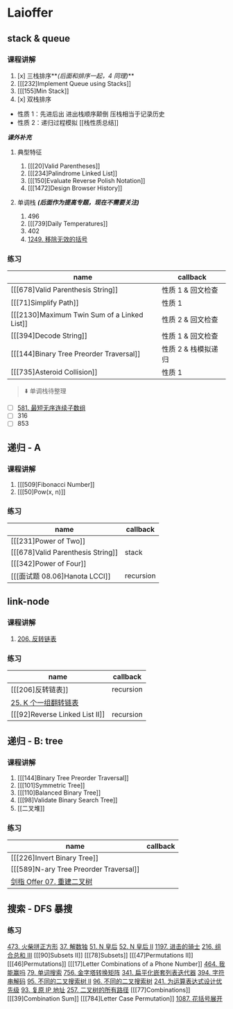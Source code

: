 # Laioffer

## stack & queue

### 课程讲解

1. [x] 三栈排序**_(后面和排序一起，4 同理)_**
2. [[[232]Implement Queue using Stacks]]
3. [[[155]Min Stack]]
4. [x] 双栈排序

- 性质 1：先进后出 进出栈顺序颠倒 压栈相当于记录历史
- 性质 2：递归过程模拟
  [[栈性质总结]]

**_课外补充_**

1. 典型特征

   1. [[[20]Valid Parentheses]]
   2. [[[234]Palindrome Linked List]]
   3. [[[150]Evaluate Reverse Polish Notation]]
   4. [[[1472]Design Browser History]]

2. 单调栈 **_(后面作为提高专题，现在不需要关注)_**
   1. 496
   2. [[[739]Daily Temperatures]]
   3. 402
   4. [1249. 移除无效的括号](https://leetcode-cn.com/problems/minimum-remove-to-make-valid-parentheses/)

### 练习

| name                                        | callback            |
| ------------------------------------------- | ------------------- |
| [[[678]Valid Parenthesis String]]           | 性质 1 & 回文检查   |
| [[[71]Simplify Path]]                       | 性质 1              |
| [[[2130]Maximum Twin Sum of a Linked List]] | 性质 2 & 回文检查   |
| [[[394]Decode String]]                      | 性质 1 & 回文检查   |
| [[[144]Binary Tree Preorder Traversal]]     | 性质 2 & 栈模拟递归 |
| [[[735]Asteroid Collision]]                 | 性质 1              |

> ⬇️ 单调栈待整理

- [ ] [581. 最短无序连续子数组](https://leetcode-cn.com/problems/shortest-unsorted-continuous-subarray/)
- [ ] 316
- [ ] 853

## 递归 - A

### 课程讲解

1. [[[509]Fibonacci Number]]
2. [[[50]Pow(x, n)]]

### 练习

| name                              | callback  |
| --------------------------------- | --------- |
| [[[231]Power of Two]]             |           |
| [[[678]Valid Parenthesis String]] | stack     |
| [[[342]Power of Four]]            |           |
| [[[面试题 08.06]Hanota LCCI]]     | recursion |

## link-node

### 课程讲解

1.  [206. 反转链表](https://leetcode-cn.com/problems/reverse-linked-list/)

### 练习

| name                                                                               | callback  |
| ---------------------------------------------------------------------------------- | --------- |
| [[[206]反转链表]]                                                                  | recursion |
| [25. K 个一组翻转链表](https://leetcode-cn.com/problems/reverse-nodes-in-k-group/) |           |
| [[[92]Reverse Linked List II]]                                                     | recursion |

## 递归 - B: tree

### 课程讲解

1. [[[144]Binary Tree Preorder Traversal]]
2. [[[101]Symmetric Tree]]
3. [[[110]Balanced Binary Tree]]
4. [[[98]Validate Binary Search Tree]]
5. [[二叉堆]]

### 练习

| name                                                                                      | callback |
| ----------------------------------------------------------------------------------------- | -------- |
| [[[226]Invert Binary Tree]]                                                               |          |
| [[[589]N-ary Tree Preorder Traversal]]                                                    |          |
| [剑指 Offer 07. 重建二叉树](https://leetcode-cn.com/problems/zhong-jian-er-cha-shu-lcof/) |          |

## 搜索 - DFS 暴搜

### 练习

[473. 火柴拼正方形](https://leetcode-cn.com/problems/matchsticks-to-square/)
[37. 解数独](https://leetcode-cn.com/problems/sudoku-solver/)
[51. N 皇后](https://leetcode-cn.com/problems/n-queens/)
[52. N 皇后 II](https://leetcode-cn.com/problems/n-queens-ii/)
[1197. 进击的骑士](https://leetcode-cn.com/problems/minimum-knight-moves/)
[216. 组合总和 III](https://leetcode-cn.com/problems/combination-sum-iii/)
[[[90]Subsets II]]
[[[78]Subsets]]
[[[47]Permutations II]]
[[[46]Permutations]]
[[[17]Letter Combinations of a Phone Number]]
[464. 我能赢吗](https://leetcode-cn.com/problems/can-i-win/)
[79. 单词搜索](https://leetcode-cn.com/problems/word-search/)
[756. 金字塔转换矩阵](https://leetcode-cn.com/problems/pyramid-transition-matrix/)
[341. 扁平化嵌套列表迭代器](https://leetcode-cn.com/problems/flatten-nested-list-iterator/)
[394. 字符串解码](https://leetcode-cn.com/problems/decode-string/)
[95. 不同的二叉搜索树 II](https://leetcode-cn.com/problems/unique-binary-search-trees-ii/)
[96. 不同的二叉搜索树](https://leetcode-cn.com/problems/unique-binary-search-trees/)
[241. 为运算表达式设计优先级](https://leetcode-cn.com/problems/different-ways-to-add-parentheses/)
[93. 复原 IP 地址](https://leetcode-cn.com/problems/restore-ip-addresses/)
[257. 二叉树的所有路径](https://leetcode-cn.com/problems/binary-tree-paths/)
[[[77]Combinations]]
[[[39]Combination Sum]]
[[[784]Letter Case Permutation]]
[1087. 花括号展开](https://leetcode-cn.com/problems/brace-expansion/)
